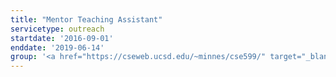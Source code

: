 ```yaml
---
title: "Mentor Teaching Assistant"
servicetype: outreach
startdate: '2016-09-01'
enddate: '2019-06-14'
group: '<a href="https://cseweb.ucsd.edu/~minnes/cse599/" target="_blank">Teaching Methods in Computer Science (CSE 599)</a>, <a href="https://cse.ucsd.edu/" target="_blank">CSE Department</a>, <a href="https://ucsd.edu/" target="_blank">UC San Diego</a>'
---
```

